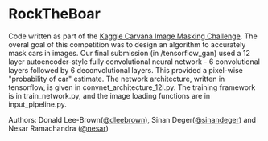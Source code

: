 # RockTheBoar
Code written as part of the [Kaggle Carvana Image Masking Challenge](https://www.kaggle.com/c/carvana-image-masking-challenge). The overal goal of this competition was to design an algorithm to accurately mask cars in images. Our final submission (in /tensorflow_gan) used a 12 layer autoencoder-style fully convolutional neural network - 6 convolutional layers followed by 6 deconvolutional layers. This provided a pixel-wise "probability of car" estimate. The network architecture, written in tensorflow, is given in convnet_architecture_12l.py. The training framework is in train_network.py, and the image loading functions are in input_pipeline.py. 

Authors: Donald Lee-Brown([@dleebrown](https://github.com/dleebrown)), Sinan Deger([@sinandeger](https://github.com/sinandeger)) and Nesar Ramachandra ([@nesar](https://github.com/sinandeger))
